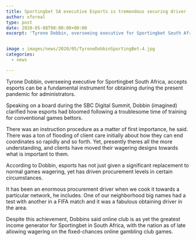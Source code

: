 ```yaml
---
title: Sportingbet SA executive Esports is tremendous securing driver
author: xforeal 
type: post
date: 2020-05-08T00:00:00+00:00
excerpt: 'Tyrone Dobbin, overseeing executive for Sportingbet South Africa, accepts esports can be a fundamental instrument for obtaining during the present pandemic for operators '


image : images/news/2020/05/TyroneDobbinSportingBet-4.jpg
categories:
  - news

---
```

Tyrone Dobbin, overseeing executive for Sportingbet South Africa, accepts esports can be a fundamental instrument for obtaining during the present pandemic for administrators. 

Speaking on a board during the SBC Digital Summit, Dobbin (imagined) clarified how esports had bloomed following a troublesome time of training for conventional games bettors. 

There was an instruction procedure as a matter of first importance, he said. There was a ton of flooding of client care initially about how they can end coordinates so rapidly and so forth. Yet, presently theres all the more understanding, and clients have moved their wagering designs towards what is important to them. 

According to Dobbin, esports has not just given a significant replacement to normal games wagering, yet has driven procurement levels in certain circumstances. 

It has been an enormous procurement driver when we cook it towards a particular network, he includes. One of our neighborhood big names had a test with another in a FIFA match and it was a fabulous obtaining driver in the area. 

Despite this achievement, Dobbins said online club is as yet the greatest income generator for Sportingbet in South Africa, with the nation as of late allowing wagering on the fixed-chances online gambling club games.
